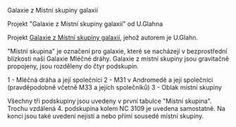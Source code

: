 Galaxie z Místní skupiny galaxií

Projekt "Galaxie z Místní skupiny galaxií" od U.Glahna

Projekt [Galaxie z Místní skupiny galaxií](http://www.deepsky-visuell.de/Projekte/Lokale_Gruppe.htm), jehož autorem je U.Glahn.

"Místní skupina" je označení pro galaxie, které se nacházejí v bezprostřední blízkosti naší Galaxie Mléčné dráhy. Galaxie z místní skupiny jsou gravitačně propojeny, jsou rozděleny do čtyr podskupin.

1 - Mléčná dráha a její společníci
2 - M31 v Andromedě a její společníci (pravděpodobně včetně M33 a jejích společníků)
3 - Oblak místní skupiny

Všechny tři podskupiny jsou uvedeny v první tabulce "Místní skupina". Trochu vzdálená 4. podskupina kolem NC 3109 je uvedena samostatně. Na konci jsou také uvedení nejistí a nebo přímí sousedé místní skupiny.
